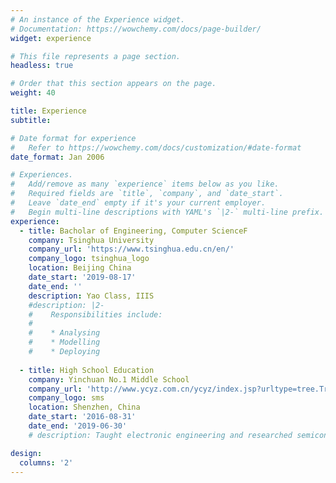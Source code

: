 ```yaml
---
# An instance of the Experience widget.
# Documentation: https://wowchemy.com/docs/page-builder/
widget: experience

# This file represents a page section.
headless: true

# Order that this section appears on the page.
weight: 40

title: Experience
subtitle:

# Date format for experience
#   Refer to https://wowchemy.com/docs/customization/#date-format
date_format: Jan 2006

# Experiences.
#   Add/remove as many `experience` items below as you like.
#   Required fields are `title`, `company`, and `date_start`.
#   Leave `date_end` empty if it's your current employer.
#   Begin multi-line descriptions with YAML's `|2-` multi-line prefix.
experience:
  - title: Bacholar of Engineering, Computer ScienceF
    company: Tsinghua University
    company_url: 'https://www.tsinghua.edu.cn/en/'
    company_logo: tsinghua_logo
    location: Beijing China
    date_start: '2019-08-17'
    date_end: ''
    description: Yao Class, IIIS
    #description: |2-
    #    Responsibilities include:
    #    
    #    * Analysing
    #    * Modelling
    #    * Deploying
        
  - title: High School Education
    company: Yinchuan No.1 Middle School
    company_url: 'http://www.ycyz.com.cn/ycyz/index.jsp?urltype=tree.TreeTempUrl&wbtreeid=1386'
    company_logo: sms
    location: Shenzhen, China
    date_start: '2016-08-31'
    date_end: '2019-06-30'
    # description: Taught electronic engineering and researched semiconductor physics.

design:
  columns: '2'
---
```

